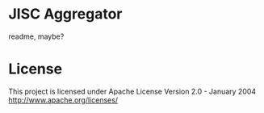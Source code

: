 JISC Aggregator
===============
readme, maybe?

License
=======
This project is licensed under Apache License Version 2.0 - January 2004
http://www.apache.org/licenses/
